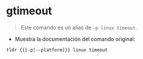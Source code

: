 # gtimeout

> Este comando es un alias de `-p linux timeout`.

- Muestra la documentación del comando original:

`tldr {{[-p|--platform]}} linux timeout`
